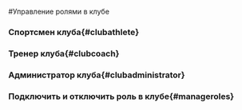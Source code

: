 #Управление ролями в клубе

### Спортсмен клуба{#clubathlete}
### Тренер клуба{#clubcoach}
### Администратор клуба{#clubadministrator}
### Подключить и отключить роль в клубе{#manageroles}

